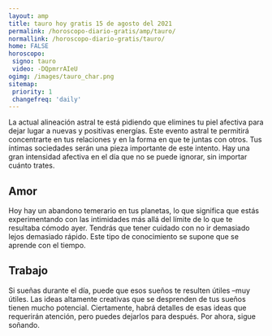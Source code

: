 ```yaml
---
layout: amp
title: tauro hoy gratis 15 de agosto del 2021 
permalink: /horoscopo-diario-gratis/amp/tauro/
normallink: /horoscopo-diario-gratis/tauro/
home: FALSE
horoscopo:
 signo: tauro
 video: -DQpmrrAIeU
ogimg: /images/tauro_char.png
sitemap:
 priority: 1
 changefreq: 'daily'
---
```



La actual alineación astral te está pidiendo que elimines tu piel afectiva para dejar lugar a nuevas y positivas energías. Este evento astral te permitirá concentrarte en tus relaciones y en la forma en que te juntas con otros. Tus íntimas sociedades serán una pieza importante de este intento. Hay una gran intensidad afectiva en el día que no se puede ignorar, sin importar cuánto trates.

## Amor

Hoy hay un abandono temerario en tus planetas, lo que significa que estás experimentando con las intimidades más allá del límite de lo que te resultaba cómodo ayer. Tendrás que tener cuidado con no ir demasiado lejos demasiado rápido. Este tipo de conocimiento se supone que se aprende con el tiempo.

## Trabajo

Si sueñas durante el día, puede que esos sueños te resulten útiles –muy útiles. Las ideas altamente creativas que se desprenden de tus sueños tienen mucho potencial. Ciertamente, habrá detalles de esas ideas que requerirán atención, pero puedes dejarlos para después. Por ahora, sigue soñando.